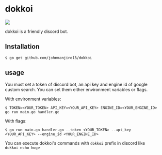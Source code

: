 # dokkoi
![](https://github.com/johnmanjiro13/dokkoi/workflows/build/badge.svg?branch=master)

dokkoi is a friendly discord bot.

## Installation
```
$ go get github.com/johnmanjiro13/dokkoi
```

## usage
You must set a token of discord bot, an api key and engine id of google custom search.
You can set them either environment variables or flags.

With environment variables:
```
$ TOKEN=<YOUR_TOKEN> API_KEY=<YOUR_API_KEY> ENGINE_ID=<YOUR_ENGINE_ID> go run main.go handler.go
```

With flags:
```
$ go run main.go handler.go --token <YOUR_TOKEN> --api_key <YOUR_API_KEY> --engine_id <YOUR_ENGINE_ID>
```

You can execute dokkoi's commands with `dokkoi` prefix in discord like `dokkoi echo hoge`
